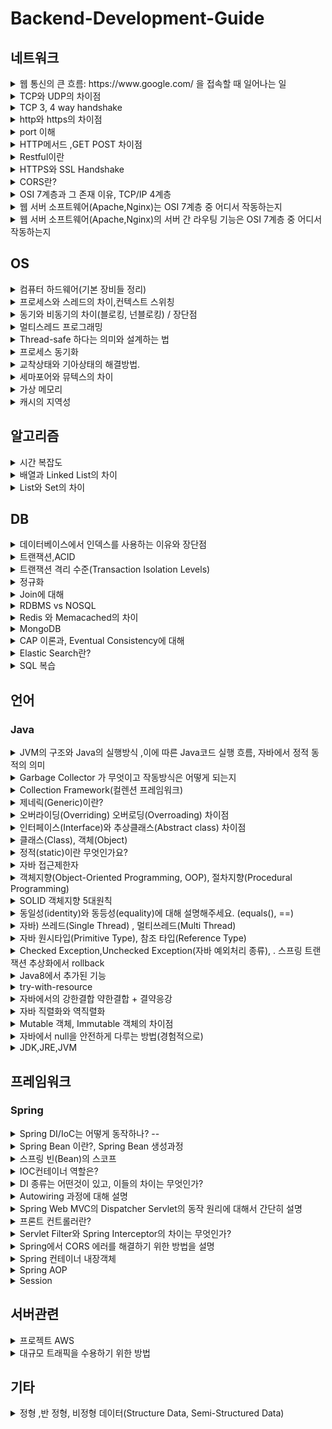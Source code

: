 # Backend-Development-Guide

## 네트워크


<details>
  <summary>웹 통신의 큰 흐름: https://www.google.com/ 을 접속할 때 일어나는 일</summary>
https://velog.io/@lee41180612/%EC%9B%B9-%ED%86%B5%EC%8B%A0%EC%9D%98-%ED%81%B0-%ED%9D%90%EB%A6%84-httpswww.google.com-%EC%9D%84-%EC%A0%91%EC%86%8D%ED%95%A0-%EB%95%8C-%EC%9D%BC%EC%96%B4%EB%82%98%EB%8A%94-%EC%9D%BC
</details>

<details>
  <summary>TCP와 UDP의 차이점</summary>
https://velog.io/@lee41180612/TCP%EC%99%80-UDP%EC%9D%98-%EC%B0%A8%EC%9D%B4%EC%A0%90
</details>

<details>
  <summary>TCP 3, 4 way handshake</summary>
https://velog.io/@lee41180612/TCP-3-4-way-handshake
</details>

<details>
  <summary>http와 https의 차이점</summary>
https://velog.io/@lee41180612/HTTP%EC%99%80-HTTPS%EC%B0%A8%EC%9D%B4
</details>

<details>
  <summary>port 이해</summary>
https://velog.io/@lee41180612/port-%EC%9D%B4%ED%95%B4
</details>


<details>
  <summary>HTTP메서드 ,GET POST 차이점</summary>
https://velog.io/@lee41180612/HTTP-%EB%A9%94%EC%84%9C%EB%93%9C-GET-POST-%EC%B0%A8%EC%9D%B4%EC%A0%90
</details>

<details>
  <summary>Restful이란</summary>
https://velog.io/@lee41180612/Restful-REST-API
</details>

<details>
  <summary>HTTPS와 SSL Handshake</summary>
https://velog.io/@lee41180612/HTTS%EC%99%80-SSL
</details>

<details>
  <summary>CORS란?</summary>
https://velog.io/@lee41180612/CORSCross-Origin-Resource-Sharing-%EB%9E%80
</details>

<details>
  <summary>OSI 7계층과 그 존재 이유, TCP/IP 4계층</summary>
https://velog.io/@lee41180612/OSI-7%EA%B3%84%EC%B8%B5%EA%B3%BC-%EA%B7%B8-%EC%A1%B4%EC%9E%AC%EC%9D%B4%EC%9C%A0-TCPIP-4%EA%B3%84%EC%B8%B5
</details>

<details>
  <summary>웹 서버 소프트웨어(Apache,Nginx)는 OSI 7계층 중 어디서 작동하는지</summary>
https://velog.io/@lee41180612/%EC%9B%B9-%EC%84%9C%EB%B2%84-%EC%86%8C%ED%94%84%ED%8A%B8%EC%9B%A8%EC%96%B4Apache-Nginx%EB%8A%94-OSI-7%EA%B3%84%EC%B8%B5-%EC%A4%91-%EC%96%B4%EB%94%94%EC%84%9C-%EC%9E%91%EB%8F%99%ED%95%98%EB%8A%94%EC%A7%80
</details>

<details>
  <summary>웹 서버 소프트웨어(Apache,Nginx)의 서버 간 라우팅 기능은 OSI 7계층 중 어디서 작동하는지</summary>
https://velog.io/@lee41180612/%EC%9B%B9-%EC%84%9C%EB%B2%84-%EC%86%8C%ED%94%84%ED%8A%B8%EC%9B%A8%EC%96%B4Apache-Nginx%EC%9D%98-%EC%84%9C%EB%B2%84-%EA%B0%84-%EB%9D%BC%EC%9A%B0%ED%8C%85-%EA%B8%B0%EB%8A%A5%EC%9D%80-OSI-7%EA%B3%84%EC%B8%B5-%EC%A4%91-%EC%96%B4%EB%94%94%EC%84%9C-%EC%9E%91%EB%8F%99%ED%95%98%EB%8A%94%EC%A7%80
</details>

## OS
<details>
  <summary>컴퓨터 하드웨어(기본 장비들 정리) </summary>
https://velog.io/@lee41180612/%EC%BB%B4%ED%93%A8%ED%84%B0-%EA%B5%AC%EC%A1%B0
</details>

<details>
  <summary>프로세스와 스레드의 차이,컨텍스트 스위칭</summary>
https://velog.io/@lee41180612/%ED%94%84%EB%A1%9C%EC%84%B8%EC%8A%A4%EC%99%80-%EC%8A%A4%EB%A0%88%EB%93%9C%EC%9D%98-%EC%B0%A8%EC%9D%B4
</details>


<details>
  <summary>동기와 비동기의 차이(블로킹, 넌블로킹) / 장단점</summary>
<p>동기, 비동기 정의</p>
  https://velog.io/@lee41180612/AJAX

<p>동기 비동기, 블로킹 넌블로킹 케이스 비교 장단점</p>
https://velog.io/@lee41180612/%EB%B8%94%EB%A1%9C%ED%82%B9Blocking-%EB%85%BC%EB%B8%94%EB%A1%9C%ED%82%B9Non-blocking-%EB%8F%99%EA%B8%B0Synchronous-%EB%B9%84%EB%8F%99%EA%B8%B0Asynchronous
</details>

<details>
  <summary>멀티스레드 프로그래밍</summary>
https://velog.io/@lee41180612/%EB%A9%80%ED%8B%B0%EC%93%B0%EB%A0%88%EB%93%9C-%ED%94%84%EB%A1%9C%EA%B7%B8%EB%9E%98%EB%B0%8DMultithreading
</details>

<details>
  <summary>Thread-safe 하다는 의미와 설계하는 법</summary>
https://velog.io/@lee41180612/thead-safe-%ED%95%98%EB%8B%A4%EB%8A%94-%EC%9D%98%EB%AF%B8%EC%99%80-%EC%84%A4%EA%B3%84-%EB%B2%95
</details>

<details>
  <summary>프로세스 동기화</summary>
https://velog.io/@lee41180612/%ED%94%84%EB%A1%9C%EC%84%B8%EC%8A%A4-%EB%8F%99%EA%B8%B0%ED%99%94Process-Synchronization
</details>

<details>
  <summary>교착상태와 기아상태의 해결방법.</summary>
https://velog.io/@lee41180612/%EA%B5%90%EC%B0%A9-%EC%83%81%ED%83%9C%EC%99%80-%EA%B8%B0%EC%95%84-%EC%83%81%ED%83%9C%EC%9D%98-%ED%95%B4%EA%B2%B0-%EB%B0%A9%EB%B2%95
</details>

<details>
  <summary>세마포어와 뮤텍스의 차이</summary>

</details>

<details>
  <summary>가상 메모리</summary>

</details>

<details>
  <summary>캐시의 지역성</summary>

</details>




## 알고리즘
<details>
  <summary>시간 복잡도</summary>
https://velog.io/@lee41180612/%EC%8B%9C%EA%B0%84-%EB%B3%B5%EC%9E%A1%EB%8F%84
</details>


<details>
  <summary>배열과 Linked List의 차이</summary>

</details>

<details>
  <summary>List와 Set의 차이</summary>

</details>

## DB
<details>
  <summary>데이터베이스에서 인덱스를 사용하는 이유와 장단점</summary>
https://velog.io/@lee41180612/%EB%8D%B0%EC%9D%B4%ED%84%B0%EB%B2%A0%EC%9D%B4%EC%8A%A4%EC%97%90%EC%84%9C-%EC%9D%B8%EB%8D%B1%EC%8A%A4%EB%A5%BC-%EC%82%AC%EC%9A%A9%ED%95%98%EB%8A%94-%EC%9D%B4%EC%9C%A0%EC%99%80-%EC%9E%A5%EB%8B%A8%EC%A0%90
</details>

<details>
  <summary>트랜잭션,ACID</summary>
https://velog.io/@lee41180612/%ED%8A%B8%EB%9E%9C%EC%9E%AD%EC%85%98Transaction
</details>

<details>
  <summary>트랜잭션 격리 수준(Transaction Isolation Levels)</summary>
https://velog.io/@lee41180612/%ED%8A%B8%EB%9E%9C%EC%9E%AD%EC%85%98-%EA%B2%A9%EB%A6%AC%EC%88%98%EC%A4%80Transaction-Isolation-Levels
</details>

<details>
  <summary>정규화</summary>

</details>

<details>
  <summary>Join에 대해</summary>

</details>

<details>
  <summary>RDBMS vs NOSQL</summary>
https://velog.io/@lee41180612/RDBMS-vs-NOSQL
</details>

<details>
  <summary>Redis 와 Memacached의 차이</summary>
https://velog.io/@lee41180612/Redis-%EC%99%80-Memacached%EC%9D%98-%EC%B0%A8%EC%9D%B4
</details>


<details>
  <summary>MongoDB</summary>
https://velog.io/@lee41180612/MongoDB-%EB%AA%85%EB%A0%B9%EC%96%B4
</details>

<details>
  <summary>CAP 이론과, Eventual Consistency에 대해</summary>

</details>

<details>
  <summary>Elastic Search란?</summary>

</details>

<details>
  <summary>SQL 복습</summary>

</details>

## 언어


### Java
<details>
  <summary>JVM의 구조와 Java의 실행방식 ,이에 따른 Java코드 실행 흐름, 자바에서 정적 동적의 의미</summary>
https://velog.io/@lee41180612/JVM%EC%9D%98-%EA%B5%AC%EC%A1%B0%EC%99%80-Java%EC%9D%98-%EC%8B%A4%ED%96%89%EB%B0%A9%EC%8B%9D%EC%9D%84-%EC%84%A4%EB%AA%85
</details>

<details>
  <summary>Garbage Collector 가 무엇이고 작동방식은 어떻게 되는지</summary>
https://velog.io/@lee41180612/Garbage-Collector-%EA%B0%80-%EB%AC%B4%EC%97%87%EC%9D%B4%EA%B3%A0-%EC%9E%91%EB%8F%99%EB%B0%A9%EC%8B%9D%EC%9D%80-%EC%96%B4%EB%96%BB%EA%B2%8C-%EB%90%98%EB%8A%94%EC%A7%80
</details>

<details>
  <summary>Collection Framework(컬렌션 프레임워크)</summary>
https://velog.io/@lee41180612/Collection-Framework%EC%BB%AC%EB%A0%8C%EC%85%98-%ED%94%84%EB%A0%88%EC%9E%84%EC%9B%8C%ED%81%AC
</details>

<details>
  <summary>제네릭(Generic)이란?</summary>
https://velog.io/@lee41180612/%EC%A0%9C%EB%84%A4%EB%A6%ADGeneric%EC%9D%B4%EB%9E%80
</details>

<details>
  <summary>오버라이딩(Overriding) 오버로딩(Overroading) 차이점</summary>
https://velog.io/@lee41180612/%EC%98%A4%EB%B2%84%EB%9D%BC%EC%9D%B4%EB%94%A9Overriding-%EC%98%A4%EB%B2%84%EB%A1%9C%EB%94%A9Overroading-%EC%B0%A8%EC%9D%B4%EC%A0%90
</details>

<details>
  <summary>인터페이스(Interface)와 추상클래스(Abstract class) 차이점</summary>
https://velog.io/@lee41180612/%EC%9D%B8%ED%84%B0%ED%8E%98%EC%9D%B4%EC%8A%A4Interface%EC%99%80-%EC%B6%94%EC%83%81%ED%81%B4%EB%9E%98%EC%8A%A4Abstract-class-%EC%B0%A8%EC%9D%B4%EC%A0%90
</details>

<details>
  <summary>클래스(Class), 객체(Object)</summary>
https://velog.io/@lee41180612/%ED%81%B4%EB%9E%98%EC%8A%A4Class-%EA%B0%9D%EC%B2%B4Object
</details>

<details>
  <summary>정적(static)이란 무엇인가요?</summary>
https://velog.io/@lee41180612/%EC%A0%95%EC%A0%81static%EC%9D%B4%EB%9E%80-%EB%AC%B4%EC%97%87%EC%9D%B8%EA%B0%80%EC%9A%94
</details>

<details>
  <summary>자바 접근제한자</summary>
https://velog.io/@lee41180612/%EC%9E%90%EB%B0%94-%EC%A0%91%EA%B7%BC%EC%A0%9C%ED%95%9C%EC%9E%90
</details>

<details>
  <summary>객체지향(Object-Oriented Programming, OOP), 절차지향(Procedural Programming)</summary>

</details>

<details>
  <summary>SOLID 객체지향 5대원칙</summary>
https://velog.io/@lee41180612/SOLID-%EA%B0%9D%EC%B2%B4%EC%A7%80%ED%96%A5-5%EB%8C%80%EC%9B%90%EC%B9%99
</details>

<details>
  <summary>동일성(identity)와 동등성(equality)에 대해 설명해주세요. (equals(), ==)</summary>
https://velog.io/@lee41180612/%EB%8F%99%EC%9D%BC%EC%84%B1identity%EC%99%80-%EB%8F%99%EB%93%B1%EC%84%B1equality%EC%97%90-%EB%8C%80%ED%95%B4-%EC%84%A4%EB%AA%85%ED%95%B4%EC%A3%BC%EC%84%B8%EC%9A%94.-equals
</details>

<details>
  <summary>자바) 쓰레드(Single Thread) , 멀티쓰레드(Multi Thread)</summary>
https://velog.io/@lee41180612/%EC%9E%90%EB%B0%94-%EC%93%B0%EB%A0%88%EB%93%9CSingle-Thread-%EB%A9%80%ED%8B%B0%EC%93%B0%EB%A0%88%EB%93%9CMulti-Thread
</details>


<details>
  <summary>자바 원시타입(Primitive Type), 참조 타입(Reference Type)</summary>

</details>


<details>
  <summary>Checked Exception,Unchecked Exception(자바 예외처리 종류), . 스프링 트랜잭션 추상화에서 rollback</summary>
https://velog.io/@lee41180612/Checked-ExceptionUnchecked-Exception%EC%9E%90%EB%B0%94-%EC%98%88%EC%99%B8%EC%B2%98%EB%A6%AC-%EC%A2%85%EB%A5%98-53w22uao
</details>



<details>
  <summary>Java8에서 추가된 기능</summary>
https://velog.io/@lee41180612/Java8%EC%97%90%EC%84%9C-%EC%B6%94%EA%B0%80%EB%90%9C-%EA%B8%B0%EB%8A%A5
</details>



<details>
  <summary>try-with-resource</summary>
https://velog.io/@lee41180612/try-with-resource
</details>


<details>
  <summary>자바에서의 강한결합 약한결합 + 결약응강</summary>
https://velog.io/@lee41180612/%EC%9E%90%EB%B0%94%EC%97%90%EC%84%9C%EC%9D%98-%EA%B0%95%ED%95%9C%EA%B2%B0%ED%95%A9-%EC%95%BD%ED%95%9C%EA%B2%B0%ED%95%A9-%EA%B2%B0%EC%95%BD%EC%9D%91%EA%B0%95
</details>


<details>
  <summary>자바 직렬화와 역직렬화</summary>
https://velog.io/@lee41180612/%EC%9E%90%EB%B0%94-%EC%A7%81%EB%A0%AC%ED%99%94%EC%99%80-%EC%97%AD%EC%A7%81%EB%A0%AC%ED%99%94
</details>


<details>
  <summary>Mutable 객체, Immutable 객체의 차이점</summary>
https://velog.io/@lee41180612/Mutable-%EA%B0%9D%EC%B2%B4-Immutable-%EA%B0%9D%EC%B2%B4%EC%9D%98-%EC%B0%A8%EC%9D%B4%EC%A0%90
</details>


<details>
  <summary>자바에서 null을 안전하게 다루는 방법(경험적으로)</summary>
https://velog.io/@lee41180612/%EC%9E%90%EB%B0%94%EC%97%90%EC%84%9C-null%EC%9D%84-%EC%95%88%EC%A0%84%ED%95%98%EA%B2%8C-%EB%8B%A4%EB%A3%A8%EB%8A%94-%EB%B0%A9%EB%B2%95%EA%B2%BD%ED%97%98%EC%A0%81%EC%9C%BC%EB%A1%9C
</details>


<details>
  <summary>JDK,JRE,JVM</summary>
https://velog.io/@lee41180612/JDKJREJVM
</details>

## 프레임워크


### Spring

<details>
  <summary>Spring DI/IoC는 어떻게 동작하나? -- </summary>
https://velog.io/@lee41180612/Spring-DIIoC%EB%8A%94-%EC%96%B4%EB%96%BB%EA%B2%8C-%EB%8F%99%EC%9E%91%ED%95%98%EB%82%98-DI%EC%9D%98-%EC%A2%85%EB%A5%98%EC%99%80-%EC%B0%A8%EC%9D%B4
</details>

<details>
  <summary>Spring Bean 이란?, Spring Bean 생성과정</summary>
https://velog.io/@lee41180612/Spring-Bean-%EC%9D%B4%EB%9E%80
</details>

<details>
  <summary>스프링 빈(Bean)의 스코프</summary>
(https://velog.io/@lee41180612/%EC%8A%A4%ED%94%84%EB%A7%81-%EB%B9%88Bean%EC%9D%98-%EC%8A%A4%EC%BD%94%ED%94%84Scope)
</details>

<details>
  <summary>IOC컨테이너 역할은?</summary>
https://velog.io/@lee41180612/IOC%EC%BB%A8%ED%85%8C%EC%9D%B4%EB%84%88-%EC%97%AD%ED%95%A0%EC%9D%80
</details>

<details>
  <summary> DI 종류는 어떤것이 있고, 이들의 차이는 무엇인가? </summary>
https://velog.io/@lee41180612/Spring-DIIoC%EB%8A%94-%EC%96%B4%EB%96%BB%EA%B2%8C-%EB%8F%99%EC%9E%91%ED%95%98%EB%82%98-DI%EC%9D%98-%EC%A2%85%EB%A5%98%EC%99%80-%EC%B0%A8%EC%9D%B4
</details>

<details>
  <summary>Autowiring 과정에 대해 설명 </summary>
<p>빈의 생성과정이 autowiring과정과 밀접하게 연결되어있다. </p>
  <p>autowiring 과정)
  ioc가 빈을 생성-> @autowired 붙은 곳에 ioc컨테이너에 있는 빈을 찾아 의존성 주입-> 초기화 -> 빈관리 </p>
</details>

<details>
  <summary> Spring Web MVC의 Dispatcher Servlet의 동작 원리에 대해서 간단히 설명 </summary>
https://velog.io/@lee41180612/Spring-Web-MVC%EC%9D%98-Dispatcher-Servlet%EC%9D%98-%EB%8F%99%EC%9E%91-%EC%9B%90%EB%A6%AC
</details>

<details>
  <summary>프론트 컨트롤러란?</summary>
https://velog.io/@lee41180612/%ED%94%84%EB%A1%A0%ED%8A%B8-%EC%BB%A8%ED%8A%B8%EB%A1%A4%EB%9F%AC%EB%9E%80
</details>

<details>
  <summary>Servlet Filter와 Spring Interceptor의 차이는 무엇인가? </summary>
https://velog.io/@lee41180612/Servlet-Filter%EC%99%80-Spring-Interceptor%EC%9D%98-%EC%B0%A8%EC%9D%B4%EB%8A%94-%EB%AC%B4%EC%97%87%EC%9D%B8%EA%B0%80
</details>

<details>
  <summary> Spring에서 CORS 에러를 해결하기 위한 방법을 설명 </summary>
https://velog.io/@lee41180612/Spring%EC%97%90%EC%84%9C-CORS%EC%84%A4%EC%A0%95%ED%95%98%EB%8A%94-%EB%B0%A9%EB%B2%95%EA%B3%BC-%EC%97%90%EB%9F%AC%EB%A5%BC-%ED%95%B4%EA%B2%B0%ED%95%98%EA%B8%B0-%EC%9C%84%ED%95%9C-%EB%B0%A9%EB%B2%95%EC%9D%84-%EC%84%A4%EB%AA%85
</details>

<details>
  <summary>Spring 컨테이너 내장객체</summary>
https://velog.io/@lee41180612/%EC%8A%A4%ED%94%84%EB%A7%81-%EB%B9%88%EC%9D%98-%EB%B2%94%EC%9C%84Scope
</details>


<details>
  <summary>Spring AOP</summary>
[https://velog.io/@lee41180612/Spring-Bean-%EC%9D%B4%EB%9E%80](https://velog.io/@lee41180612/Spring-AOP)
</details>

<details>
  <summary>Session</summary>
https://velog.io/@lee41180612/Session
</details>

## 서버관련

<details>
  <summary>프로젝트 AWS</summary>
https://velog.io/@lee41180612/%ED%94%84%EB%A1%9C%EC%A0%9D%ED%8A%B8-AWS
</details>

<details>
  <summary>대규모 트래픽을 수용하기 위한 방법</summary>
https://velog.io/@lee41180612/%EB%8C%80%EA%B7%9C%EB%AA%A8-%ED%8A%B8%EB%9E%98%ED%94%BD%EC%9D%84-%EC%88%98%EC%9A%A9%ED%95%98%EA%B8%B0-%EC%9C%84%ED%95%9C-%EB%B0%A9%EB%B2%95
</details>


## 기타
<details>
  <summary>정형 ,반 정형, 비정형 데이터(Structure Data, Semi-Structured Data)</summary>
https://velog.io/@lee41180612/%EC%A0%95%ED%98%95-%EB%B0%98-%EC%A0%95%ED%98%95-%EB%8D%B0%EC%9D%B4%ED%84%B0Structure-Data-Semi-Structured-Data
</details>



